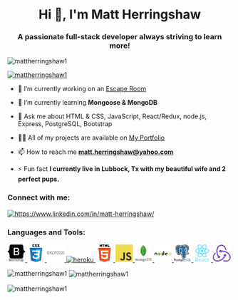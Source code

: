 <h1 align="center">Hi 👋, I'm Matt Herringshaw</h1>
<h3 align="center">A passionate full-stack developer always striving to learn more!</h3>

<p align="left"> <img src="https://komarev.com/ghpvc/?username=mattherringshaw1&label=Profile%20views&color=0e75b6&style=flat" alt="mattherringshaw1" /> </p>

<p align="left"> <a href="https://github.com/ryo-ma/github-profile-trophy"><img src="https://github-profile-trophy.vercel.app/?username=mattherringshaw1" alt="mattherringshaw1" /></a> </p>

- 🔭 I’m currently working on an [Escape Room](https://remescape.com/)

- 🌱 I’m currently learning **Mongoose & MongoDB**

- 💬 Ask me about HTML & CSS, JavaScript, React/Redux, node.js, Express, PostgreSQL, Bootstrap

- 👨‍💻 All of my projects are available on [My Portfolio](https://matthewherringshaw.com/)

- 📫 How to reach me **matt.herringshaw@yahoo.com**

- ⚡ Fun fact **I currently live in Lubbock, Tx with my beautiful wife and 2 perfect pups.**



<h3 align="left">Connect with me:</h3>
<p align="left">
<a href="https://linkedin.com/in/https://www.linkedin.com/in/matt-herringshaw/" target="blank"><img align="center" src="https://raw.githubusercontent.com/rahuldkjain/github-profile-readme-generator/master/src/images/icons/Social/linked-in-alt.svg" alt="https://www.linkedin.com/in/matt-herringshaw/" height="30" width="40" /></a>
</p>

<h3 align="left">Languages and Tools:</h3>
<p align="left"> <a href="https://getbootstrap.com" target="_blank" rel="noreferrer"> <img src="https://raw.githubusercontent.com/devicons/devicon/master/icons/bootstrap/bootstrap-plain-wordmark.svg" alt="bootstrap" width="40" height="40"/> </a> <a href="https://www.w3schools.com/css/" target="_blank" rel="noreferrer"> <img src="https://raw.githubusercontent.com/devicons/devicon/master/icons/css3/css3-original-wordmark.svg" alt="css3" width="40" height="40"/> </a> <a href="https://expressjs.com" target="_blank" rel="noreferrer"> <img src="https://raw.githubusercontent.com/devicons/devicon/master/icons/express/express-original-wordmark.svg" alt="express" width="40" height="40"/> </a> <a href="https://heroku.com" target="_blank" rel="noreferrer"> <img src="https://www.vectorlogo.zone/logos/heroku/heroku-icon.svg" alt="heroku" width="40" height="40"/> </a> <a href="https://www.w3.org/html/" target="_blank" rel="noreferrer"> <img src="https://raw.githubusercontent.com/devicons/devicon/master/icons/html5/html5-original-wordmark.svg" alt="html5" width="40" height="40"/> </a> <a href="https://developer.mozilla.org/en-US/docs/Web/JavaScript" target="_blank" rel="noreferrer"> <img src="https://raw.githubusercontent.com/devicons/devicon/master/icons/javascript/javascript-original.svg" alt="javascript" width="40" height="40"/> </a> <a href="https://www.mongodb.com/" target="_blank" rel="noreferrer"> <img src="https://raw.githubusercontent.com/devicons/devicon/master/icons/mongodb/mongodb-original-wordmark.svg" alt="mongodb" width="40" height="40"/> </a> <a href="https://nodejs.org" target="_blank" rel="noreferrer"> <img src="https://raw.githubusercontent.com/devicons/devicon/master/icons/nodejs/nodejs-original-wordmark.svg" alt="nodejs" width="40" height="40"/> </a> <a href="https://www.postgresql.org" target="_blank" rel="noreferrer"> <img src="https://raw.githubusercontent.com/devicons/devicon/master/icons/postgresql/postgresql-original-wordmark.svg" alt="postgresql" width="40" height="40"/> </a> <a href="https://reactjs.org/" target="_blank" rel="noreferrer"> <img src="https://raw.githubusercontent.com/devicons/devicon/master/icons/react/react-original-wordmark.svg" alt="react" width="40" height="40"/> </a> <a href="https://redux.js.org" target="_blank" rel="noreferrer"> <img src="https://raw.githubusercontent.com/devicons/devicon/master/icons/redux/redux-original.svg" alt="redux" width="40" height="40"/> </a> </p>

<p><img align="left" src="https://github-readme-stats.vercel.app/api/top-langs?username=mattherringshaw1&show_icons=true&locale=en&layout=compact" alt="mattherringshaw1" /></p>

<p>&nbsp;<img align="center" src="https://github-readme-stats.vercel.app/api?username=mattherringshaw1&show_icons=true&locale=en" alt="mattherringshaw1" /></p>

<p><img align="center" src="https://github-readme-streak-stats.herokuapp.com/?user=mattherringshaw1&" alt="mattherringshaw1" /></p>

